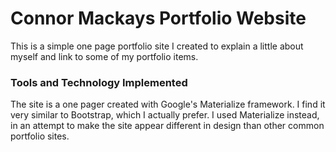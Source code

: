 # Connor Mackays Portfolio Website
This is a simple one page portfolio site I created to explain a little about myself and link to some of my portfolio items.

### Tools and Technology Implemented

The site is a one pager created with Google's Materialize framework.  I find it very similar to Bootstrap, which I actually prefer. 
I used Materialize instead, in an attempt to make the site appear different in design than other common portfolio sites.
